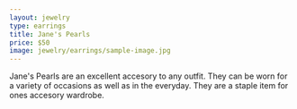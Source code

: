 ```yaml
---
layout: jewelry
type: earrings
title: Jane's Pearls
price: $50
image: jewelry/earrings/sample-image.jpg
---
```



Jane's Pearls are an excellent accesory to any outfit. They can be worn for a variety of occasions as well as in the everyday. They are a staple item for ones accesory wardrobe. 